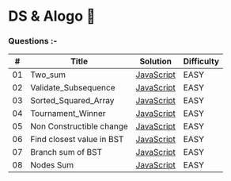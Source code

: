 # DS & Alogo 🤠

### Questions :-

| #   | Title                     | Solution                                                                                            | Difficulty |
| --- | ------------------------- | --------------------------------------------------------------------------------------------------- | ---------- |
| 01  | Two_sum                   | [JavaScript](https://github.com/Anmolzuck/Coding_question/blob/master/Two_Sum.js)                   | EASY       |
| 02  | Validate_Subsequence      | [JavaScript](https://github.com/Anmolzuck/Coding_question/blob/master/Validate_Subsequence.js)      | EASY       |
| 03  | Sorted_Squared_Array      | [JavaScript](https://github.com/Anmolzuck/Coding_question/blob/master/Sorted_Squared_array.js)      | EASY       |
| 04  | Tournament_Winner         | [JavaScript](https://github.com/Anmolzuck/Coding_question/blob/master/Tournament_Winner.js)         | EASY       |
| 05  | Non Constructible change  | [JavaScript](https://github.com/Anmolzuck/Coding_question/blob/master/Non_Constructible_Change.js)  | EASY       |
| 06  | Find closest value in BST | [JavaScript](https://github.com/Anmolzuck/Coding_question/blob/master/Find_CLosest_Value_in_BST.js) | EASY       |
| 07  | Branch sum of BST         | [JavaScript](https://github.com/Anmolzuck/Coding_question/blob/master/Branched_sum.js)              | EASY       |
| 08  | Nodes Sum                 | [JavaScript](https://github.com/Anmolzuck/Coding_question/blob/master/Nodes_Sum.js)                 | EASY       |
